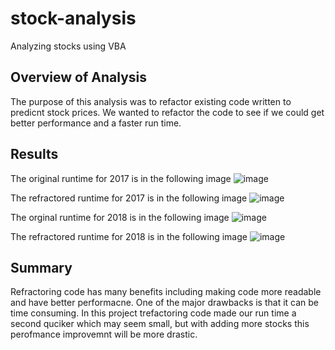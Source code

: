 # stock-analysis
Analyzing stocks using VBA

## Overview of Analysis 

The purpose of this analysis was to refactor existing code written to predicnt stock prices. We wanted to refactor the code to see if we could get better performance and a faster run time. 

## Results 
The original runtime for 2017 is in the following image 
![image](https://user-images.githubusercontent.com/100391913/201544418-09455428-963c-418a-b7f8-b335b81e12de.png)


The refractored runtime for 2017 is in the following image 
![image](https://user-images.githubusercontent.com/100391913/201544217-4375e07d-1599-4b22-89d2-e14ad1d92613.png)

The orginal runtime for 2018 is in the following image
![image](https://user-images.githubusercontent.com/100391913/201544131-bff06544-15a2-4dfe-8772-864b46a32851.png)

The refractored runtime for 2018 is in the following image 
![image](https://user-images.githubusercontent.com/100391913/201544185-403ab741-3713-4e0c-960c-dcacf69fb923.png)

## Summary 
Refractoring code has many benefits including making code more readable and have better performacne. One of the major drawbacks is that it can be time consuming. In this project trefactoring code made our run time a second quciker which may seem small, but with adding more stocks this perofmance improvemnt will be more drastic. 
